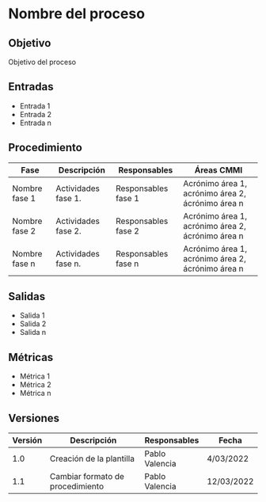 # Nombre del proceso

## Objetivo

Objetivo del proceso

## Entradas

- Entrada 1
- Entrada 2
- Entrada n

## Procedimiento

| Fase          | Descripción         | Responsables        | Áreas CMMI                                        |
| ------------- | ------------------- | ------------------- | ------------------------------------------------- |
| Nombre fase 1 | Actividades fase 1. | Responsables fase 1 | Acrónimo área 1, acrónimo área 2, ácrónimo área n |
| Nombre fase 2 | Actividades fase 2. | Responsables fase 2 | Acrónimo área 1, acrónimo área 2, ácrónimo área n |
| Nombre fase n | Actividades fase n. | Responsables fase n | Acrónimo área 1, acrónimo área 2, ácrónimo área n |

## Salidas

- Salida 1
- Salida 2
- Salida n

## Métricas

- Métrica 1
- Métrica 2
- Métrica n

## Versiones

| Versión | Descripción                      | Responsables   | Fecha      |
| ------- | -------------------------------- | -------------- | ---------- |
| 1.0     | Creación de la plantilla         | Pablo Valencia | 4/03/2022  |
| 1.1     | Cambiar formato de procedimiento | Pablo Valencia | 12/03/2022 |
